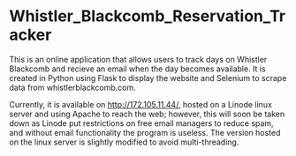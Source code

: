 # Whistler_Blackcomb_Reservation_Tracker
This is an online application that allows users to track days on Whistler Blackcomb and recieve an email when the day becomes available. 
It is created in Python using Flask to display the website and Selenium to scrape data from whistlerblackcomb.com.


Currently, it is available on http://172.105.11.44/, hosted on a Linode linux server and using Apache to reach the web; however, this will soon be taken down as Linode put restrictions on free email managers to reduce spam, and without email functionality the program is useless. The version hosted on the linux server is slightly modified to avoid multi-threading.
